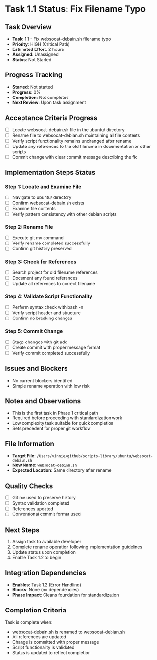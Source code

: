 # Task 1.1 Status: Fix Filename Typo

## Task Overview
- **Task**: 1.1 - Fix websocat-debain.sh filename typo
- **Priority**: HIGH (Critical Path)
- **Estimated Effort**: 2 hours
- **Assigned**: Unassigned
- **Status**: Not Started

## Progress Tracking
- **Started**: Not started
- **Progress**: 0%
- **Completion**: Not completed
- **Next Review**: Upon task assignment

## Acceptance Criteria Progress
- [ ] Locate websocat-debain.sh file in the ubuntu/ directory
- [ ] Rename file to websocat-debian.sh maintaining all file contents
- [ ] Verify script functionality remains unchanged after rename
- [ ] Update any references to the old filename in documentation or other scripts
- [ ] Commit change with clear commit message describing the fix

## Implementation Steps Status
### Step 1: Locate and Examine File
- [ ] Navigate to ubuntu/ directory
- [ ] Confirm websocat-debain.sh exists
- [ ] Examine file contents
- [ ] Verify pattern consistency with other debian scripts

### Step 2: Rename File
- [ ] Execute git mv command
- [ ] Verify rename completed successfully
- [ ] Confirm git history preserved

### Step 3: Check for References
- [ ] Search project for old filename references
- [ ] Document any found references
- [ ] Update all references to correct filename

### Step 4: Validate Script Functionality
- [ ] Perform syntax check with bash -n
- [ ] Verify script header and structure
- [ ] Confirm no breaking changes

### Step 5: Commit Change
- [ ] Stage changes with git add
- [ ] Create commit with proper message format
- [ ] Verify commit completed successfully

## Issues and Blockers
- No current blockers identified
- Simple rename operation with low risk

## Notes and Observations
- This is the first task in Phase 1 critical path
- Required before proceeding with standardization work
- Low complexity task suitable for quick completion
- Sets precedent for proper git workflow

## File Information
- **Target File**: `/Users/vinnie/github/scripts-library/ubuntu/websocat-debain.sh`
- **New Name**: `websocat-debian.sh`
- **Expected Location**: Same directory after rename

## Quality Checks
- [ ] Git mv used to preserve history
- [ ] Syntax validation completed
- [ ] References updated
- [ ] Conventional commit format used

## Next Steps
1. Assign task to available developer
2. Complete rename operation following implementation guidelines
3. Update status upon completion
4. Enable Task 1.2 to begin

## Integration Dependencies
- **Enables**: Task 1.2 (Error Handling)
- **Blocks**: None (no dependencies)
- **Phase Impact**: Cleans foundation for standardization

## Completion Criteria
Task is complete when:
- websocat-debain.sh is renamed to websocat-debian.sh
- All references are updated
- Change is committed with proper message
- Script functionality is validated
- Status is updated to reflect completion